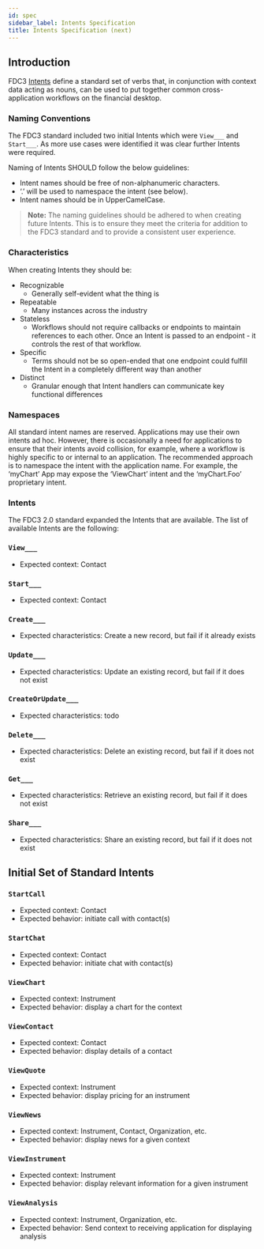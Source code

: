 ```yaml
---
id: spec
sidebar_label: Intents Specification
title: Intents Specification (next)
---
```


## Introduction

FDC3 [Intents](intents-intro) define a standard set of verbs that, in conjunction with context data acting as nouns, can be used to put together common cross-application workflows on the financial desktop.

### Naming Conventions

The FDC3 standard included two initial Intents which were `View___` and `Start___`.  As more use cases were identified it was clear further Intents were required.

Naming of Intents SHOULD follow the below guidelines:
* Intent names should be free of non-alphanumeric characters.
* ‘.’ will be used to namespace the intent (see below).
* Intent names should be in UpperCamelCase.

> **Note:** The naming guidelines should be adhered to when creating future Intents.  This is to ensure they meet the criteria for addition to the FDC3 standard and to provide a consistent user experience.

### Characteristics

When creating Intents they should be:
* Recognizable
    * Generally self-evident what the thing is
* Repeatable
    * Many instances across the industry
* Stateless
    * Workflows should not require callbacks or endpoints to maintain references to each other.  Once an Intent is passed to an endpoint - it controls the rest of that workflow.
* Specific
    * Terms should not be so open-ended that one endpoint could fulfill the Intent in a completely different way than another
* Distinct
    * Granular enough that Intent handlers can communicate key functional differences

### Namespaces ###
All standard intent names are reserved. Applications may use their own intents ad hoc.
However, there is occasionally a need for applications to ensure that their intents avoid collision, for example, where a workflow is highly specific to or internal to an application. The recommended approach is to namespace the intent with the application name. For example, the ‘myChart’ App may expose the ‘ViewChart’ intent and the ‘myChart.Foo’ proprietary intent.

### Intents

The FDC3 2.0 standard expanded the Intents that are available.  The list of available Intents are the following:

### `View___`
  * Expected context: Contact

### `Start___`
  * Expected context: Contact

### `Create___`
  * Expected characteristics: Create a new record, but fail if it already exists

### `Update___`
  * Expected characteristics: Update an existing record, but fail if it does not exist

### `CreateOrUpdate___`
  * Expected characteristics: todo

### `Delete___`
  * Expected characteristics: Delete an existing record, but fail if it does not exist

### `Get___`
  * Expected characteristics: Retrieve an existing record, but fail if it does not exist

### `Share___`
  * Expected characteristics: Share an existing record, but fail if it does not exist





## Initial Set of Standard Intents ##

### `StartCall`
  * Expected context: Contact
  * Expected behavior: initiate call with contact(s)
### `StartChat`
  * Expected context: Contact
  * Expected behavior: initiate chat with contact(s)
### `ViewChart`
  * Expected context: Instrument
  * Expected behavior: display a chart for the context
### `ViewContact`
  * Expected context: Contact
  * Expected behavior: display details of a contact
### `ViewQuote`
  * Expected context: Instrument
  * Expected behavior: display pricing for an instrument
### `ViewNews`
  * Expected context: Instrument, Contact, Organization, etc.
  * Expected behavior: display news for a given context
### `ViewInstrument`
  * Expected context: Instrument
  * Expected behavior: display relevant information for a given instrument
### `ViewAnalysis`
  * Expected context: Instrument, Organization, etc.
  * Expected behavior: Send context to receiving application for displaying analysis
